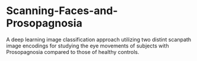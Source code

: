 # Scanning-Faces-and-Prosopagnosia
A deep learning image classification approach utilizing two distint scanpath image encodings for studying the eye movements of subjects with Prosopagnosia compared to those of healthy controls.
